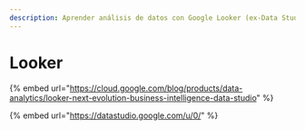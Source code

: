 ```yaml
---
description: Aprender análisis de datos con Google Looker (ex-Data Studio)
---
```


# Looker

{% embed url="https://cloud.google.com/blog/products/data-analytics/looker-next-evolution-business-intelligence-data-studio" %}

{% embed url="https://datastudio.google.com/u/0/" %}
